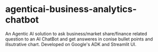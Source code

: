 # agenticai-business-analytics-chatbot
An Agentic AI solution to ask business/market share/finance related question to an AI ChatBot and get answeres in conise bullet points and illsutrative chart. Developed on Google's ADK and Streamlit UI.
